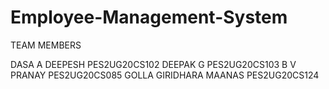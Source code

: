 # Employee-Management-System

TEAM MEMBERS

DASA A DEEPESH          PES2UG20CS102
DEEPAK G	              PES2UG20CS103
B V PRANAY	            PES2UG20CS085
GOLLA GIRIDHARA MAANAS	PES2UG20CS124





